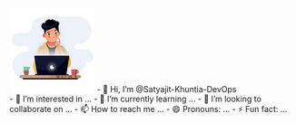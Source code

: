 <img src="https://github.com/Satyajit-Khuntia-DevOps/Satyajit-Khuntia-DevOps/blob/main/Animation%20-%201716872744655.gif?raw=true" alt="Alt text" width="WIDTH" height="HEIGHT">
- 👋 Hi, I’m @Satyajit-Khuntia-DevOps <br>
- 👀 I’m interested in ...
- 🌱 I’m currently learning ...
- 💞️ I’m looking to collaborate on ...
- 📫 How to reach me ...
- 😄 Pronouns: ...
- ⚡ Fun fact: ...

<!---
Satyajit-Khuntia-DevOps/Satyajit-Khuntia-DevOps is a ✨ special ✨ repository because its `README.md` (this file) appears on your GitHub profile.
You can click the Preview link to take a look at your changes.
--->

